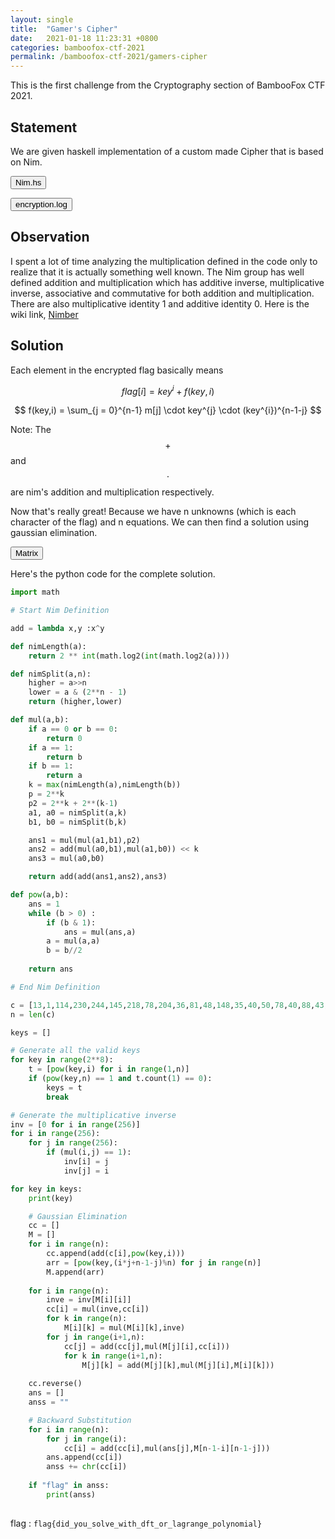 ```yaml
---
layout: single
title:  "Gamer's Cipher"
date:   2021-01-18 11:23:31 +0800
categories: bamboofox-ctf-2021
permalink: /bamboofox-ctf-2021/gamers-cipher
---
```


This is the first challenge from the Cryptography section of BambooFox CTF 2021.

## Statement

We are given haskell implementation of a custom made Cipher that is based on Nim.

<button class="collapsible btn" id="nim">Nim.hs</button>

<div class="content" id="nimdata" style="display:none" markdown="1">
```haskell
module Nim where

import Data.Bits
import Math.NumberTheory.Logarithms


nimSize = 8
maxNim  = (shiftL 1 nimSize) - 1

newtype Nim = Nim Integer deriving (Eq)


bitMask :: Int -> Nim
bitMask n = Nim $ (shiftL 1 n) - 1

nimLength :: Nim -> Int
nimLength (Nim a) = bit $ intLog2 $ integerLog2 a

nimSplit :: Nim -> Int -> (Nim, Nim)
nimSplit a n =
    let higher = shiftR a n
        lower  = a .&. bitMask n
    in (higher, lower)


fromNim :: Nim -> Integer
fromNim (Nim a) = a


instance Num Nim where
    Nim a + Nim b = Nim (xor a b)
    Nim a - Nim b = Nim (xor a b)

    0 * _ = 0
    _ * 0 = 0
    a * 1 = a
    1 * b = b
    a * b =
        let (a1, a0) = nimSplit a k
            (b1, b0) = nimSplit b k
        in a1 * b1 * p2 + (shiftL (a0 * b1 + a1 * b0) k) + a0 * b0
        where
            k  = max (nimLength a) (nimLength b)
            p  = Nim $ bit k
            p2 = Nim $ bit k + bit (k - 1)

    abs = id
    signum 0 = 0
    signum _ = 1
    negate = id
    fromInteger a
        | a > maxNim = error "Nim overflow"
        | a < 0      = error "Nim cannot be negative"
        | otherwise  = Nim a

instance Bits Nim where
    (Nim a) .&. (Nim b) = Nim (a .&. b)
    (Nim a) .|. (Nim b) = Nim (a .|. b)
    xor (Nim a) (Nim b) = Nim (xor a b)

    complement (Nim a) = Nim (complement a)

    shiftR (Nim a) b = Nim (shiftR a b)
    shiftL (Nim a) b
        | c <= maxNim = Nim c
        | otherwise   = error "Nim overflow"
        where c = shiftL a b

    rotateR = shiftR
    rotateL = shiftL

    bitSize _ = nimSize
    bitSizeMaybe _ = Just nimSize
    isSigned _ = False

    bit a = Nim $ bit a

    testBit  (Nim a) = testBit a
    popCount (Nim a) = popCount a

instance Show Nim where
    show (Nim a) = show a
```
</div>



<button class="collapsible btn" id="main">Main.hs</button>

<div class="content" id="maindata" style="display:none" markdown="1">

```haskell
import Nim
import Data.Char (ord)


readNim :: IO Nim
readNim = fromInteger <$> read <$> getLine

encode :: [Char] -> [Nim]
encode x = map (fromIntegral . ord) x

isValidKey :: Nim -> Int -> Bool
isValidKey key n = isUnityRoot && isPrimitive
    where
        isUnityRoot = key ^ n == 1
        isPrimitive = not $ elem 1 [ key ^ i | i <- [1..n-1] ]

encrypt :: Nim -> [Nim] -> [Nim]
encrypt key message
    | isValidKey key n = zipWith (+) keys [ calc x | x <- keys ]
    | otherwise        = error "Invalid key"
    where
        n    = length message
        keys = pows key
        coef = reverse $ zipWith (*) message keys
        pows = \val -> [ val ^ i | i <- [0..n-1] ]
        calc = \val -> sum $ zipWith (*) coef (pows val)

main :: IO ()
main = do
    putStrLn "Enter flag to encrypt:"
    flag <- getLine
    putStrLn "Enter your key:"
    key <- readNim
    putStrLn "Your encrypted flag:"
    print $ encrypt key (encode flag)

```
</div>


<button class="collapsible btn" id="log">encryption.log</button>

<div class="content" id="logdata" style="display:none" markdown="1">


```
Enter flag to encrypt:
[DATA EXPUNGED]
Enter your key:
[REDACTED]
Your encrypted flag:
[13,1,114,230,244,145,218,78,204,36,81,48,148,35,40,50,78,40,88,43,122,39,41,149,208,208,191,68,65,61,224,140,18,239,104,210,110,119,178,27,173,253,15,237,85,192,82,74,148,15,250]
```

</div>

## Observation

I spent a lot of time analyzing the multiplication defined in the code only to realize that it is actually something well known. The Nim group has well defined addition and multiplication which has additive inverse, multiplicative inverse, associative and commutative for both addition and multiplication. There are also multiplicative identity 1 and additive identity 0. Here is the wiki link, [Nimber](https://en.wikipedia.org/wiki/Nimber)

## Solution

Each element in the encrypted flag basically means 

$$ flag[i] = key^{i} + f(key,i)$$

$$ f(key,i) = \sum_{j = 0}^{n-1} m[j] \cdot key^{j} \cdot (key^{i})^{n-1-j} $$

Note: The $$+$$ and $$ \cdot $$ are nim's addition and multiplication respectively.

Now that's really great! Because we have n unknowns (which is each character of the flag) and n equations. We can then find a solution using gaussian elimination.

<button class="collapsible btn" id="matrix">Matrix</button>

<div class="content" id="matrixdata" style="display:none" markdown="1">
$$
\begin{pmatrix}
& key^{0 + 0(n - 1)} & key^{1 + 0(n - 2)} & key^{2 + 0(n - 3)} & \cdots & key^{n-1} \\
& key^{0 + 1(n - 1)} & key^{1 + 1(n - 2)} & key^{2 + 1(n - 3)} & \cdots & key^{n-1} \\
& key^{0 + 2(n - 1)} & key^{1 + 2(n - 2)} & key^{2 + 2(n - 3)} & \cdots & key^{n-1} \\
& \vdots & \vdots & \vdots & \ddots &  \vdots \\
& key^{0 + (n-1)(n-1)} & key^{1 + (n - 1)(n - 2)} & key^{2 + (n - 1)(n - 3)} & \cdots & key^{n-1}
\end{pmatrix}
\begin{pmatrix}
m[0] \\
m[1] \\
m[2] \\
\vdots \\
m[n-1]
\end{pmatrix}
=
\begin{pmatrix}
flag[0] - key^{0} \\
flag[1] - key^{1} \\
flag[2] - key^{2} \\
\vdots \\
flag[n-1] - key^{n-1}
\end{pmatrix}
$$

</div>
Here's the python code for the complete solution. 

```python
import math

# Start Nim Definition

add = lambda x,y :x^y

def nimLength(a):
    return 2 ** int(math.log2(int(math.log2(a))))

def nimSplit(a,n):
    higher = a>>n
    lower = a & (2**n - 1)
    return (higher,lower)

def mul(a,b):
    if a == 0 or b == 0:
        return 0
    if a == 1:
        return b
    if b == 1:
        return a
    k = max(nimLength(a),nimLength(b))
    p = 2**k
    p2 = 2**k + 2**(k-1)
    a1, a0 = nimSplit(a,k)
    b1, b0 = nimSplit(b,k)

    ans1 = mul(mul(a1,b1),p2)
    ans2 = add(mul(a0,b1),mul(a1,b0)) << k
    ans3 = mul(a0,b0)

    return add(add(ans1,ans2),ans3)

def pow(a,b):
    ans = 1
    while (b > 0) :
        if (b & 1):
            ans = mul(ans,a)
        a = mul(a,a)
        b = b//2
    
    return ans

# End Nim Definition

c = [13,1,114,230,244,145,218,78,204,36,81,48,148,35,40,50,78,40,88,43,122,39,41,149,208,208,191,68,65,61,224,140,18,239,104,210,110,119,178,27,173,253,15,237,85,192,82,74,148,15,250]
n = len(c)

keys = []

# Generate all the valid keys
for key in range(2**8):
    t = [pow(key,i) for i in range(1,n)]
    if (pow(key,n) == 1 and t.count(1) == 0):
        keys = t
        break

# Generate the multiplicative inverse
inv = [0 for i in range(256)]
for i in range(256):
    for j in range(256):
        if (mul(i,j) == 1):
            inv[i] = j
            inv[j] = i

for key in keys:
    print(key)

    # Gaussian Elimination
    cc = []
    M = []
    for i in range(n):
        cc.append(add(c[i],pow(key,i)))
        arr = [pow(key,(i*j+n-1-j)%n) for j in range(n)]
        M.append(arr)
    
    for i in range(n):
        inve = inv[M[i][i]]
        cc[i] = mul(inve,cc[i])
        for k in range(n):
            M[i][k] = mul(M[i][k],inve)
        for j in range(i+1,n):
            cc[j] = add(cc[j],mul(M[j][i],cc[i]))
            for k in range(i+1,n):
                M[j][k] = add(M[j][k],mul(M[j][i],M[i][k]))
    
    cc.reverse()
    ans = []
    anss = ""

    # Backward Substitution
    for i in range(n):
        for j in range(i):
            cc[i] = add(cc[i],mul(ans[j],M[n-1-i][n-1-j]))
        ans.append(cc[i])     
        anss += chr(cc[i])
        
    if "flag" in anss:
        print(anss)    
   
```

flag : `flag{did_you_solve_with_dft_or_lagrange_polynomial}`
